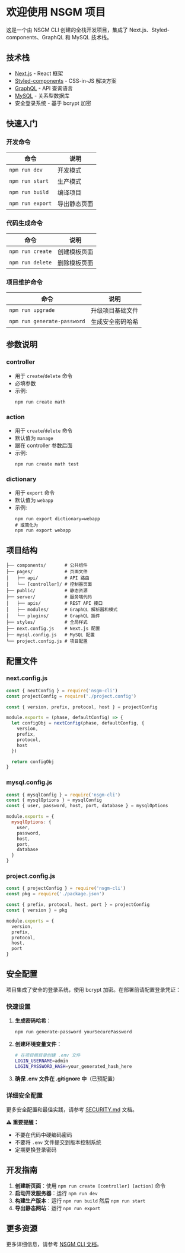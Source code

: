 # 欢迎使用 NSGM 项目

这是一个由 NSGM CLI 创建的全栈开发项目，集成了 Next.js、Styled-components、GraphQL 和 MySQL 技术栈。

## 技术栈

- [Next.js](https://github.com/vercel/next.js) - React 框架
- [Styled-components](https://github.com/styled-components/styled-components) - CSS-in-JS 解决方案
- [GraphQL](https://graphql.org/) - API 查询语言
- [MySQL](https://www.mysql.com/) - 关系型数据库
- 安全登录系统 - 基于 bcrypt 加密

## 快速入门

### 开发命令

| 命令             | 说明         |
| ---------------- | ------------ |
| `npm run dev`    | 开发模式     |
| `npm run start`  | 生产模式     |
| `npm run build`  | 编译项目     |
| `npm run export` | 导出静态页面 |

### 代码生成命令

| 命令             | 说明         |
| ---------------- | ------------ |
| `npm run create` | 创建模板页面 |
| `npm run delete` | 删除模板页面 |

### 项目维护命令

| 命令                        | 说明             |
| --------------------------- | ---------------- |
| `npm run upgrade`           | 升级项目基础文件 |
| `npm run generate-password` | 生成安全密码哈希 |

## 参数说明

### controller

- 用于 `create`/`delete` 命令
- 必填参数
- 示例:
  ```
  npm run create math
  ```

### action

- 用于 `create`/`delete` 命令
- 默认值为 `manage`
- 跟在 controller 参数后面
- 示例:
  ```
  npm run create math test
  ```

### dictionary

- 用于 `export` 命令
- 默认值为 `webapp`
- 示例:
  ```
  npm run export dictionary=webapp
  # 或简化为
  npm run export webapp
  ```

## 项目结构

```
├── components/       # 公共组件
├── pages/            # 页面文件
│   ├── api/          # API 路由
│   └── [controller]/ # 控制器页面
├── public/           # 静态资源
├── server/           # 服务端代码
│   ├── apis/         # REST API 接口
│   ├── modules/      # GraphQL 解析器和模式
│   └── plugins/      # GraphQL 插件
├── styles/           # 全局样式
├── next.config.js    # Next.js 配置
├── mysql.config.js   # MySQL 配置
└── project.config.js # 项目配置
```

## 配置文件

### next.config.js

```javascript
const { nextConfig } = require('nsgm-cli')
const projectConfig = require('./project.config')

const { version, prefix, protocol, host } = projectConfig

module.exports = (phase, defaultConfig) => {
  let configObj = nextConfig(phase, defaultConfig, {
    version,
    prefix,
    protocol,
    host
  })

  return configObj
}
```

### mysql.config.js

```javascript
const { mysqlConfig } = require('nsgm-cli')
const { mysqlOptions } = mysqlConfig
const { user, password, host, port, database } = mysqlOptions

module.exports = {
  mysqlOptions: {
    user,
    password,
    host,
    port,
    database
  }
}
```

### project.config.js

```javascript
const { projectConfig } = require('nsgm-cli')
const pkg = require('./package.json')

const { prefix, protocol, host, port } = projectConfig
const { version } = pkg

module.exports = {
  version,
  prefix,
  protocol,
  host,
  port
}
```

## 安全配置

项目集成了安全的登录系统，使用 bcrypt 加密。在部署前请配置登录凭证：

### 快速设置

1. **生成密码哈希**：

   ```bash
   npm run generate-password yourSecurePassword
   ```

2. **创建环境变量文件**：

   ```bash
   # 在项目根目录创建 .env 文件
   LOGIN_USERNAME=admin
   LOGIN_PASSWORD_HASH=your_generated_hash_here
   ```

3. **确保 .env 文件在 .gitignore 中**（已预配置）

### 详细安全配置

更多安全配置和最佳实践，请参考 [SECURITY.md](./SECURITY.md) 文档。

**⚠️ 重要提醒：**

- 不要在代码中硬编码密码
- 不要将 `.env` 文件提交到版本控制系统
- 定期更换登录密码

## 开发指南

1. **创建新页面**：使用 `npm run create [controller] [action]` 命令
2. **启动开发服务器**：运行 `npm run dev`
3. **构建生产版本**：运行 `npm run build` 然后 `npm run start`
4. **导出静态网站**：运行 `npm run export`

## 更多资源

更多详细信息，请参考 [NSGM CLI 文档](https://github.com/erishen/nsgm-cli)。
